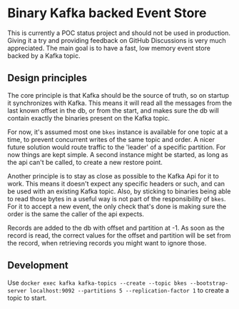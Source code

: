 # Binary Kafka backed Event Store

This is currently a POC status project and should not be used in production. Giving it a try and providing feedback on
GitHub Discussions is very much appreciated. The main goal is to have a fast, low memory event store backed by a Kafka
topic.

## Design principles

The core principle is that Kafka should be the source of truth, so on startup it synchronizes with Kafka. This means it
will read all the messages from the last known offset in the db, or from the start, and makes sure the db will contain
exactly the binaries present on the Kafka topic.

For now, it's assumed most one `bkes` instance is available for one topic at a time, to prevent concurrent writes of the
same topic and order. A nicer future solution would route traffic to the 'leader' of a specific partition. For now
things are kept simple. A second instance might be started, as long as the api can't be called, to create a new restore
point.

Another principle is to stay as close as possible to the Kafka Api for it to work. This means it doesn't expect any
specific headers or such, and can be used with an existing Kafka topic. Also, by sticking to binaries being able to read
those bytes in a useful way is not part of the responsibility of `bkes`. For it to accept a new event, the only check
that's done is making sure the order is the same the caller of the api expects.

Records are added to the db with offset and partition at -1. As soon as the record is read, the correct values for the
offset and partition will be set from the record, when retrieving records you might want to ignore those.

## Development

Use `docker exec kafka kafka-topics --create --topic bkes --bootstrap-server localhost:9092 --partitions 5 --replication-factor 1`
to create a topic to start.